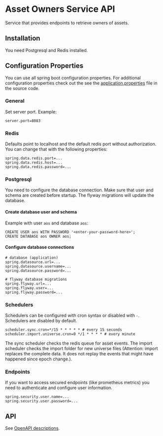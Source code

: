 # Asset Owners Service API

Service that provides endpoints to retrieve owners of assets.

## Installation

You need Postgresql and Redis installed.

## Configuration Properties

You can use all spring boot configuration properties. For additional configuration properties check out the
see the [application.properties](src/main/resources/application.properties) file in the source code.

### General

Set server port. Example:

```properties
server.port=8083
```

### Redis

Defaults point to localhost and the default redis port without authorization. You can change that with the following
properties:

```properties
spring.data.redis.port=...
spring.data.redis.host=...
spring.data.redis.password=...
```

### Postgresql

You need to configure the database connection. Make sure that user and schema are created before startup. The flyway
migrations will update the database.

#### Create database user and schema

Example with user `aos` and database `aos`:

```postgresql
CREATE USER aos WITH PASSWORD '<enter-your-password-here>';
CREATE DATABASE aos OWNER aos;
```

#### Configure database connections

```properties
# database (application)
spring.datasource.url=...
spring.datasource.username=...
spring.datasource.password=...

# flyway database migrations
spring.flyway.url=...
spring.flyway.user=...
spring.flyway.password=...
```

### Schedulers

Schedulers can be configured with cron syntax or disabled with `-`. Schedulers are disabled by default.

```properties
scheduler.sync.cron=*/15 * * * * * # every 15 seconds
scheduler.import.universe.cron=0 */1 * * * * # every minute
```

The sync scheduler checks the redis queue for asset events. The import scheduler checks the import folder for
new universe files (Attention: import replaces the complete data. It does not replay the events that might have happened
since epoch change.).

### Endpoints

If you want to access secured endpoints (like prometheus metrics) you need to authenticate and configure user information.

```properties
spring.security.user.name=...
spring.security.user.password=...
```

## API

See [OpenAPI descriptions](api-docs.yaml).
